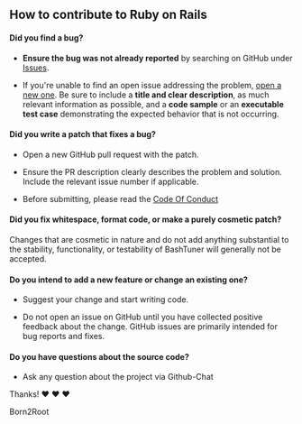 ## How to contribute to Ruby on Rails

#### **Did you find a bug?**

* **Ensure the bug was not already reported** by searching on GitHub under [Issues](https://github.com/Born2Root/BashTuner/issues).

* If you're unable to find an open issue addressing the problem, [open a new one](https://github.com/Born2Root/BashTuner/issues/new). Be sure to include a **title and clear description**, as much relevant information as possible, and a **code sample** or an **executable test case** demonstrating the expected behavior that is not occurring.

#### **Did you write a patch that fixes a bug?**

* Open a new GitHub pull request with the patch.

* Ensure the PR description clearly describes the problem and solution. Include the relevant issue number if applicable.

* Before submitting, please read the [Code Of Conduct](https://github.com/Born2Root/BashTuner/blob/master/CODE_OF_CONDUCT.md)

#### **Did you fix whitespace, format code, or make a purely cosmetic patch?**

Changes that are cosmetic in nature and do not add anything substantial to the stability, functionality, or testability of BashTuner will generally not be accepted.

#### **Do you intend to add a new feature or change an existing one?**

* Suggest your change and start writing code.

* Do not open an issue on GitHub until you have collected positive feedback about the change. GitHub issues are primarily intended for bug reports and fixes.

#### **Do you have questions about the source code?**

* Ask any question about the project via Github-Chat

Thanks! :heart: :heart: :heart:

Born2Root

